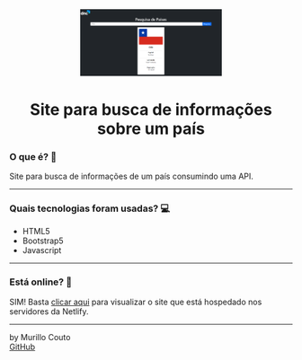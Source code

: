 <div align="center">
	<a href="(https://github.com/MurilloCouto/pesquisador-de-paises)" target="_blank">
		<img src="introIMGpaises.png" alt="IntroImage" width="50%"/>
	</a>
</div>

<div align="center">
	<h1>Site para busca de informações sobre um país</h1>
</div>

### O que é? 🤔
Site para busca de informações de um país consumindo uma API.
<hr>

### Quais tecnologias foram usadas? 💻
- HTML5
- Bootstrap5
- Javascript
<hr>

### Está online? 📡
SIM! Basta [clicar aqui](https://busca-pais-dnc.netlify.app/) para visualizar o site que está hospedado nos servidores da Netlify.
<hr>

by Murillo Couto<br>
[GitHub](https://github.com/MurilloCouto)
